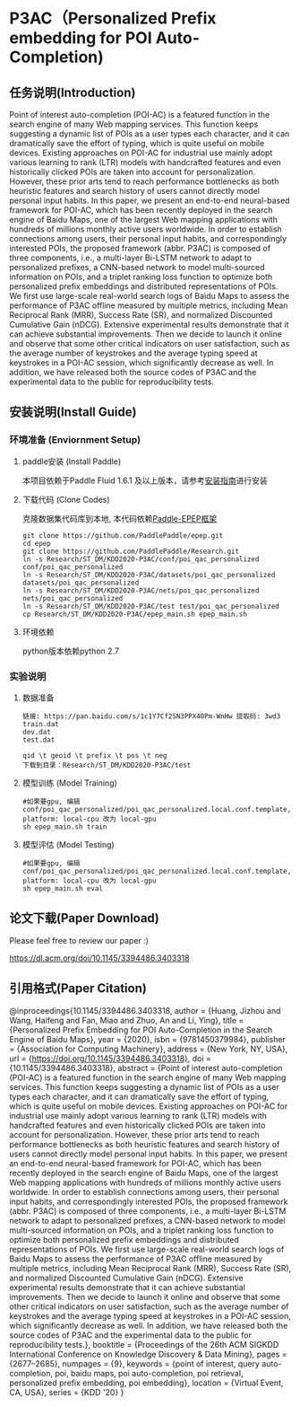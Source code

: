 # P3AC（Personalized Prefix embedding for POI Auto-Completion)

## 任务说明(Introduction)

Point of interest auto-completion (POI-AC) is a featured function in the search engine of many Web mapping services. This function keeps suggesting a dynamic list of POIs as a user types each character, and it can dramatically save the effort of typing, which is quite useful on mobile devices. Existing approaches on POI-AC for industrial use mainly adopt various learning to rank (LTR) models with handcrafted features and even historically clicked POIs are taken into account for personalization. However, these prior arts tend to reach performance bottlenecks as both heuristic features and search history of users cannot directly model personal input habits. 
In this paper, we present an end-to-end neural-based framework for POI-AC, which has been recently deployed in the search engine of Baidu Maps, one of the largest Web mapping applications with hundreds of millions monthly active users worldwide. In order to establish connections among users, their personal input habits, and correspondingly interested POIs, the proposed framework (abbr. P3AC) is composed of three components, i.e., a multi-layer Bi-LSTM network to adapt to personalized prefixes, a CNN-based network to model multi-sourced information on POIs, and a triplet ranking loss function to optimize both personalized prefix embeddings and distributed representations of POIs.
We first use large-scale real-world search logs of Baidu Maps to assess the performance of P3AC offline measured by multiple metrics, including Mean Reciprocal Rank (MRR), Success Rate (SR), and normalized Discounted Cumulative Gain (nDCG). Extensive experimental results demonstrate that it can achieve substantial improvements. Then we decide to launch it online and observe that some other critical indicators on user satisfaction, such as the average number of keystrokes and the average typing speed at keystrokes in a POI-AC session, which significantly decrease as well. In addition, we 
have released both the source codes of P3AC and the experimental data to the public for reproducibility tests.

## 安装说明(Install Guide)

### 环境准备 (Enviornment Setup)

1. paddle安装 (Install Paddle)

    本项目依赖于Paddle Fluid 1.6.1 及以上版本，请参考[安装指南](http://www.paddlepaddle.org/#quick-start)进行安装

2. 下载代码 (Clone Codes)

    克隆数据集代码库到本地, 本代码依赖[Paddle-EPEP框架](https://github.com/PaddlePaddle/epep)
    ```
    git clone https://github.com/PaddlePaddle/epep.git
    cd epep
    git clone https://github.com/PaddlePaddle/Research.git
    ln -s Research/ST_DM/KDD2020-P3AC/conf/poi_qac_personalized conf/poi_qac_personalized
    ln -s Research/ST_DM/KDD2020-P3AC/datasets/poi_qac_personalized datasets/poi_qac_personalized
    ln -s Research/ST_DM/KDD2020-P3AC/nets/poi_qac_personalized nets/poi_qac_personalized
    ln -s Research/ST_DM/KDD2020-P3AC/test test/poi_qac_personalized
    cp Research/ST_DM/KDD2020-P3AC/epep_main.sh epep_main.sh
    ```

3. 环境依赖

    python版本依赖python 2.7


### 实验说明

1. 数据准备

    
    ```
    链接: https://pan.baidu.com/s/1c1Y7Cf2SN3PPX40Pm-WnHw 提取码: 3wd3
    train.dat
    dev.dat
    test.dat

    qid \t geoid \t prefix \t pos \t neg
    下载到目录：Research/ST_DM/KDD2020-P3AC/test
    ```

2. 模型训练 (Model Training)

    ```
    #如果要gpu, 编辑conf/poi_qac_personalized/poi_qac_personalized.local.conf.template, platform: local-cpu 改为 local-gpu
    sh epep_main.sh train
    ```

3. 模型评估 (Model Testing)
    ```
    #如果要gpu, 编辑conf/poi_qac_personalized/poi_qac_personalized.local.conf.template, platform: local-cpu 改为 local-gpu
    sh epep_main.sh eval

    ```

## 论文下载(Paper Download)

Please feel free to review our paper :)

https://dl.acm.org/doi/10.1145/3394486.3403318

## 引用格式(Paper Citation)

@inproceedings{10.1145/3394486.3403318,
author = {Huang, Jizhou and Wang, Haifeng and Fan, Miao and Zhuo, An and Li, Ying},
title = {Personalized Prefix Embedding for POI Auto-Completion in the Search Engine of Baidu Maps},
year = {2020},
isbn = {9781450379984},
publisher = {Association for Computing Machinery},
address = {New York, NY, USA},
url = {https://doi.org/10.1145/3394486.3403318},
doi = {10.1145/3394486.3403318},
abstract = {Point of interest auto-completion (POI-AC) is a featured function in the search engine of many Web mapping services. This function keeps suggesting a dynamic list of POIs as a user types each character, and it can dramatically save the effort of typing, which is quite useful on mobile devices. Existing approaches on POI-AC for industrial use mainly adopt various learning to rank (LTR) models with handcrafted features and even historically clicked POIs are taken into account for personalization. However, these prior arts tend to reach performance bottlenecks as both heuristic features and search history of users cannot directly model personal input habits. In this paper, we present an end-to-end neural-based framework for POI-AC, which has been recently deployed in the search engine of Baidu Maps, one of the largest Web mapping applications with hundreds of millions monthly active users worldwide. In order to establish connections among users, their personal input habits, and correspondingly interested POIs, the proposed framework (abbr. P3AC) is composed of three components, i.e., a multi-layer Bi-LSTM network to adapt to personalized prefixes, a CNN-based network to model multi-sourced information on POIs, and a triplet ranking loss function to optimize both personalized prefix embeddings and distributed representations of POIs. We first use large-scale real-world search logs of Baidu Maps to assess the performance of P3AC offline measured by multiple metrics, including Mean Reciprocal Rank (MRR), Success Rate (SR), and normalized Discounted Cumulative Gain (nDCG). Extensive experimental results demonstrate that it can achieve substantial improvements. Then we decide to launch it online and observe that some other critical indicators on user satisfaction, such as the average number of keystrokes and the average typing speed at keystrokes in a POI-AC session, which significantly decrease as well. In addition, we have released both the source codes of P3AC and the experimental data to the public for reproducibility tests.},
booktitle = {Proceedings of the 26th ACM SIGKDD International Conference on Knowledge Discovery & Data Mining},
pages = {2677–2685},
numpages = {9},
keywords = {point of interest, query auto-completion, poi, baidu maps, poi auto-completion, poi retrieval, personalized prefix embedding, poi embedding},
location = {Virtual Event, CA, USA},
series = {KDD '20}
}




